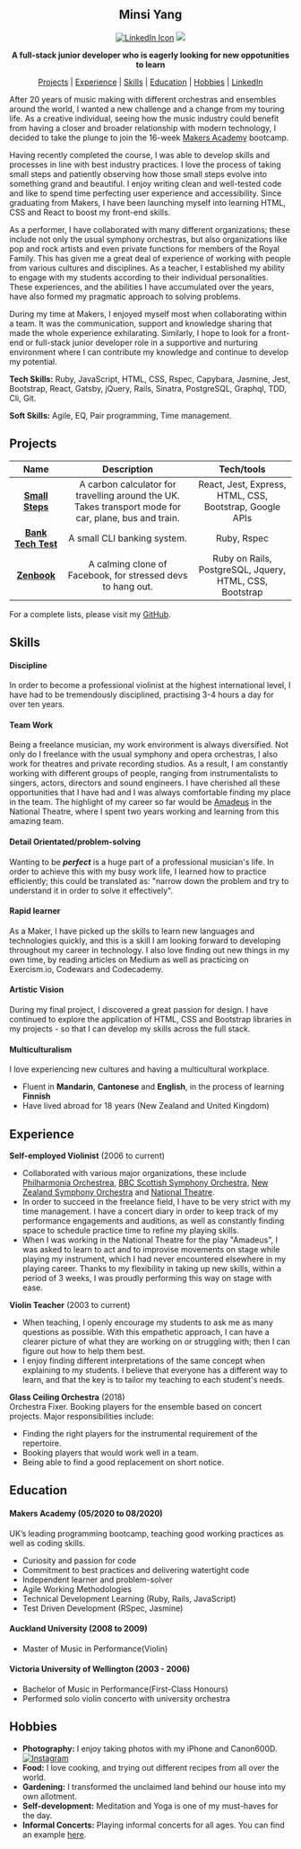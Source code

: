 
<div align='center'>

## Minsi Yang

<a href="https://www.linkedin.com/in/minsi-yang"><img src="https://img.icons8.com/fluent/48/000000/linkedin.png" alt="LinkedIn Icon"></a>
<a href="https://medium.com/@yangminsi"><img src="https://img.icons8.com/color/48/000000/medium-monogram.png"/></a>



**A full-stack junior developer who is eagerly looking for new oppotunities to learn** 


  [Projects](#projects) | [Experience](#experience) | [Skills](#skills) | [Education](#education) | [Hobbies](#hobbies) | [LinkedIn](https://www.linkedin.com/in/minsi-yang-281aa082/)
</div>

After 20 years of music making with different orchestras and ensembles around the world, I wanted a new challenge and a change from my touring life. As a creative individual, seeing how the music industry could benefit from having a closer and broader relationship with modern technology, I decided to take the plunge to join the 16-week [Makers Academy](http://www.makersacademy.com) bootcamp.
 
Having recently completed the course, I was able to develop skills and processes in line with best industry practices. I love the process of taking small steps and patiently observing how those small steps evolve into something grand and beautiful. I enjoy writing clean and well-tested code and like to spend time perfecting user experience and accessibility. Since graduating from Makers, I have been launching myself into learning HTML, CSS and React to boost my front-end skills.
 
As a performer, I have collaborated with many different organizations; these include not only the usual symphony orchestras, but also organizations like pop and rock artists and even private functions for members of the Royal Family. This has given me a great deal of experience of working with people from various cultures and disciplines. As a teacher, I established my ability to engage with my students according to their individual personalities. These experiences, and the abilities I have accumulated over the years, have also formed my pragmatic approach to solving problems.
 
During my time at Makers, I enjoyed myself most when collaborating within a team. It was the communication, support and knowledge sharing that made the whole experience exhilarating. Similarly, I hope to look for a front-end or full-stack junior developer role in a supportive and nurturing environment where I can contribute my knowledge and continue to develop my potential.

**Tech Skills:** Ruby, JavaScript, HTML, CSS, Rspec, Capybara, Jasmine, Jest, Bootstrap, React, Gatsby, jQuery, Rails, Sinatra, PostgreSQL, Graphql, TDD, Cli, Git.

**Soft Skills:** Agile, EQ, Pair programming, Time management.

## Projects

|Name           |Description               |Tech/tools               |
| :-----------: | :----------------------: | :---------------------: |
| **[Small Steps](https://small-steps2020.herokuapp.com/)** | A carbon calculator for travelling around the UK. Takes transport mode for car, plane, bus and train. | React, Jest, Express, HTML, CSS, Bootstrap, Google APIs |
| **[Bank Tech Test](https://github.com/minsiyang/Bank)**   | A small CLI banking system. | Ruby, Rspec |
| **[Zenbook](https://zenbook4u.herokuapp.com/users/sign_in)** | A calming clone of Facebook, for stressed devs to hang out. | Ruby on Rails, PostgreSQL, Jquery, HTML, CSS, Bootstrap |

For a complete lists, please visit my [GitHub](https://github.com/minsiyang).

## Skills
 
#### Discipline
In order to become a professional violinist at the highest international level, I have had to be tremendously disciplined, practising 3-4 hours a day for over ten years.
 
#### Team Work
Being a freelance musician, my work environment is always diversified. Not only do I freelance with the usual symphony and opera orchestras, I also work for theatres and private recording studios. As a result, I am constantly working with different groups of people, ranging from instrumentalists to singers, actors, directors and sound engineers. I have cherished all these opportunities that I have had and I was always comfortable finding my place in the team. The highlight of my career so far would be [Amadeus](https://www.nationaltheatre.org.uk/shows/nt-at-home-amadeus) in the National Theatre, where I spent two years working and learning from this amazing team.
 
#### Detail Orientated/problem-solving
Wanting to be ***perfect*** is a huge part of a professional musician's life. In order to achieve this with my busy work life, I learned how to practice efficiently; this could be translated as: "narrow down the problem and try to understand it in order to solve it effectively".
 
#### Rapid learner
As a Maker, I have picked up the skills to learn new languages and technologies quickly, and this is a skill I am looking forward to developing throughout my career in technology. I also love finding out new things in my own time, by reading articles on Medium as well as practicing on Exercism.io, Codewars and Codecademy.
 
#### Artistic Vision
During my final project, I discovered a great passion for design. I have continued to explore the application of HTML, CSS and Bootstrap libraries in my projects - so that I can develop my skills across the full stack.
 
#### Multiculturalism
I love experiencing new cultures and having a multicultural workplace.
- Fluent in **Mandarin**, **Cantonese** and **English**, in the process of learning **Finnish**
- Have lived abroad for 18 years (New Zealand and United Kingdom)


## Experience

**Self-employed Violinist** (2006 to current) 
- Collaborated with various major organizations, these include [Philharmonia Orchestrea](https://philharmonia.co.uk/), [BBC Scottish Symphony Orchestra](https://www.bbc.co.uk/bbcsso), [New Zealand Symphony Orchestra](https://www.nzso.co.nz/) and [National Theatre](https://www.nationaltheatre.org.uk/).
- In order to succeed in the freelance field, I have to be very strict with my time management. I have a concert diary in order to keep track of my performance engagements and auditions, as well as constantly finding space to schedule practice time to refine my playing skills. 
- When I was working in the National Theatre for the play "Amadeus", I was asked to learn to act and to improvise movements on stage while playing my instrument, which I had never encountered elsewhere in my playing career. Thanks to my flexibility in taking up new skills, within a period of 3 weeks, I was proudly performing this way on stage with ease.
 
**Violin Teacher** (2003 to current) 
- When teaching, I openly encourage my students to ask me as many questions as possible. With this empathetic approach, I can have a clearer picture of what they are working on or struggling with; then I can figure out how to help them best.
- I enjoy finding different interpretations of the same concept when explaining to my students. I believe that everyone has a different way to learn, and that the key is to tailor my teaching to each student's needs.
 
**Glass Ceiling Orchestra** (2018)   
Orchestra Fixer. Booking players for the ensemble based on concert projects. Major responsibilities include:
- Finding the right players for the instrumental requirement of the repertoire.
- Booking players that would work well in a team.
- Being able to find a good replacement on short notice.
 
## Education
 
#### Makers Academy (05/2020 to 08/2020)
UK’s leading programming bootcamp, teaching good working practices as well as coding skills.
 
- Curiosity and passion for code
- Commitment to best practices and delivering watertight code
- Independent learner and problem-solver
- Agile Working Methodologies
- Technical Development Learning (Ruby, Rails, JavaScript)
- Test Driven Development (RSpec, Jasmine)
 
#### Auckland University (2008 to 2009)
 
- Master of Music in Performance(Violin)
 
#### Victoria University of Wellington (2003 - 2006)
 
- Bachelor of Music in Performance(First-Class Honours)
- Performed solo violin concerto with university orchestra
 
## Hobbies
- **Photography:** I enjoy taking photos with my iPhone and Canon600D. [![Instagram](https://img.shields.io/badge/Instagram-yellow?&logo=instagram)](https://www.instagram.com/minsiy)
- **Food:** I love cooking, and trying out different recipes from all over the world.
- **Gardening:** I transformed the unclaimed land behind our house into my own allotment.
- **Self-development:** Meditation and Yoga is one of my must-haves for the day.
- **Informal Concerts:** Playing informal concerts for all ages. You can find an example <a href="https://www.youtube.com/watch?v=L-2TPDhg8LM&t=179s">here</a>.
 

